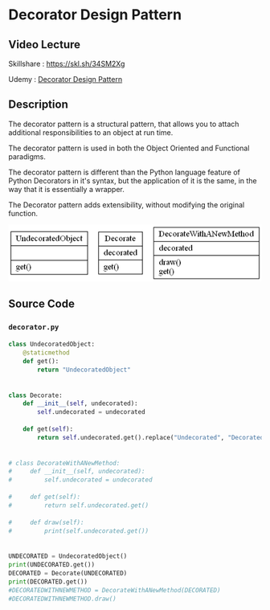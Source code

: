 # Decorator Design Pattern

## Video Lecture
Skillshare : <a href="https://skl.sh/34SM2Xg" target="_blank" title="Decorator Design Pattern">https://skl.sh/34SM2Xg</a>

Udemy : <a href="https://www.udemy.com/course/design-patterns-in-python/learn/lecture/16397502/?referralCode=7B677DD7A9580F2FFD8F" target="_blank" title="Decorator Design Pattern">Decorator Design Pattern</a>

## Description
The decorator pattern is a structural pattern, that allows you to attach additional responsibilities to an object at run time.

The decorator pattern is used in both the Object Oriented and Functional paradigms.

The decorator pattern is different than the Python language feature of Python Decorators in it's syntax, but the application of it is the same, in the way that it is essentially a wrapper.

The Decorator pattern adds extensibility, without modifying the original function.

![Decorator Pattern UML Diagram](decorator.png)

## Source Code

### **`decorator.py`**
```python
class UndecoratedObject:
    @staticmethod
    def get():
        return "UndecoratedObject"


class Decorate:
    def __init__(self, undecorated):
        self.undecorated = undecorated

    def get(self):
        return self.undecorated.get().replace("Undecorated", "Decorated")


# class DecorateWithANewMethod:
#     def __init__(self, undecorated):
#         self.undecorated = undecorated

#     def get(self):
#         return self.undecorated.get()

#     def draw(self):
#         print(self.undecorated.get())


UNDECORATED = UndecoratedObject()
print(UNDECORATED.get())
DECORATED = Decorate(UNDECORATED)
print(DECORATED.get())
#DECORATEDWITHNEWMETHOD = DecorateWithANewMethod(DECORATED)
#DECORATEDWITHNEWMETHOD.draw()

```